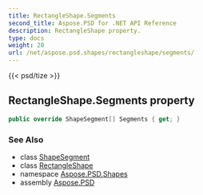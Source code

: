 ```yaml
---
title: RectangleShape.Segments
second_title: Aspose.PSD for .NET API Reference
description: RectangleShape property. 
type: docs
weight: 20
url: /net/aspose.psd.shapes/rectangleshape/segments/
---
```

{{< psd/tize >}}
## RectangleShape.Segments property

```csharp
public override ShapeSegment[] Segments { get; }
```

### See Also

* class [ShapeSegment](../../../aspose.psd/shapesegment/)
* class [RectangleShape](../)
* namespace [Aspose.PSD.Shapes](../../rectangleshape/)
* assembly [Aspose.PSD](../../../)


